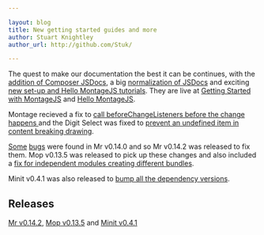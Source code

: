 ```yaml
---

layout: blog
title: New getting started guides and more
author: Stuart Knightley
author_url: http://github.com/Stuk/

---
```


The quest to make our documentation the best it can be continues, with the [addition of Composer JSDocs](https://github.com/montagejs/montage/pull/1356), a big [normalization of JSDocs](https://github.com/montagejs/montage/pull/1358) and exciting [new set-up and Hello MontageJS tutorials](https://github.com/montagejs/montagejs.org/pull/69). They are live at [Getting Started with MontageJS](http://montagejs.org/docs/montagejs-setup.html) and [Hello MontageJS](http://montagejs.org/docs/hello-montagejs.html).

Montage recieved a fix to [call beforeChangeListeners before the change happens ](https://github.com/montagejs/montage/pull/1334) and the Digit Select was fixed to [prevent an undefined item in content breaking drawing](https://github.com/montagejs/digit/pull/54).

[Some](https://github.com/montagejs/mr/pull/63) [bugs](https://github.com/montagejs/mr/commit/6d614201100fb246994dcd1c296ded624dcfc0c5) were found in Mr v0.14.0 and so Mr v0.14.2 was released to fix them. Mop v0.13.5 was released to pick up these changes and also included a [fix for independent modules creating different bundles](https://github.com/montagejs/mop/pull/44).

Minit v0.4.1 was also released to [bump all the dependency versions](https://github.com/montagejs/minit/commit/fc7af5fabeb40d44797dbbc5ed2f8d23974aea5f).

## Releases

[Mr v0.14.2](https://github.com/montagejs/mr/commit/6b4d0ddeacb29ad1c9475b87b776342aab7c9ea6), [Mop v0.13.5](https://github.com/montagejs/mop/commit/065917a92793b66f211c423dc9abbff8fcee334b) and [Minit v0.4.1](https://github.com/montagejs/minit/compare/v0.4.0...v0.4.1)

